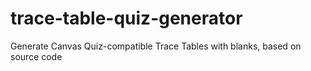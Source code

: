 # trace-table-quiz-generator
Generate Canvas Quiz-compatible Trace Tables with blanks, based on source code
